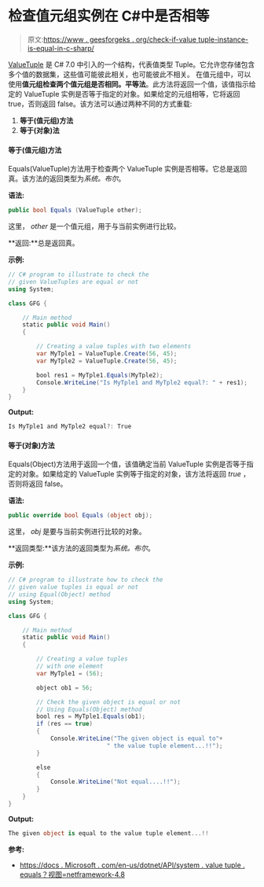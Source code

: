 # 检查值元组实例在 C#中是否相等

> 原文:[https://www . geesforgeks . org/check-if-value tuple-instance-is-equal-in-c-sharp/](https://www.geeksforgeeks.org/check-if-valuetuple-instances-are-equal-in-c-sharp/)

[ValueTuple](https://www.geeksforgeeks.org/valuetuple-in-c-sharp/) 是 C# 7.0 中引入的一个结构，代表值类型 Tuple。它允许您存储包含多个值的数据集，这些值可能彼此相关，也可能彼此不相关。
在值元组中，可以使用**值元组检查两个值元组是否相同。平等法**。此方法将返回一个值，该值指示给定的 ValueTuple 实例是否等于指定的对象。如果给定的元组相等，它将返回 true，否则返回 false。该方法可以通过两种不同的方式重载:

1.  **等于(值元组)方法**
2.  **等于(对象)法**

#### 等于(值元组)方法

Equals(ValueTuple)方法用于检查两个 ValueTuple 实例是否相等。它总是返回真。该方法的返回类型为*系统。布尔*。

**语法:**

```cs
public bool Equals (ValueTuple other);
```

这里， *other* 是一个值元组，用于与当前实例进行比较。

**返回:**总是返回真。

**示例:**

```cs
// C# program to illustrate to check the
// given ValueTuples are equal or not
using System;

class GFG {

    // Main method
    static public void Main()
    {

        // Creating a value tuples with two elements
        var MyTple1 = ValueTuple.Create(56, 45);
        var MyTple2 = ValueTuple.Create(56, 45);

        bool res1 = MyTple1.Equals(MyTple2);
        Console.WriteLine("Is MyTple1 and MyTple2 equal?: " + res1);
    }
}
```

**Output:**

```cs
Is MyTple1 and MyTple2 equal?: True

```

#### 等于(对象)方法

Equals(Object)方法用于返回一个值，该值确定当前 ValueTuple 实例是否等于指定的对象。如果给定的 ValueTuple 实例等于指定的对象，该方法将返回 *true* ，否则将返回 false。

**语法:**

```cs
public override bool Equals (object obj);
```

这里， *obj* 是要与当前实例进行比较的对象。

**返回类型:**该方法的返回类型为*系统。布尔*。

**示例:**

```cs
// C# program to illustrate how to check the 
// given value tuples is equal or not 
// using Equal(Object) method
using System;

class GFG {

    // Main method
    static public void Main()
    {

        // Creating a value tuples 
        // with one element
        var MyTple1 = (56);

        object ob1 = 56;

        // Check the given object is equal or not
        // Using Equals(Object) method
        bool res = MyTple1.Equals(ob1);
        if (res == true) 
        {
            Console.WriteLine("The given object is equal to"+
                            " the value tuple element...!!");
        }

        else
        {
            Console.WriteLine("Not equal....!!");
        }
    }
}
```

**Output:**

```cs
The given object is equal to the value tuple element...!!

```

**参考:**

*   [https://docs . Microsoft . com/en-us/dotnet/API/system . value tuple . equals？视图=netframework-4.8](https://docs.microsoft.com/en-us/dotnet/api/system.valuetuple.equals?view=netframework-4.8)